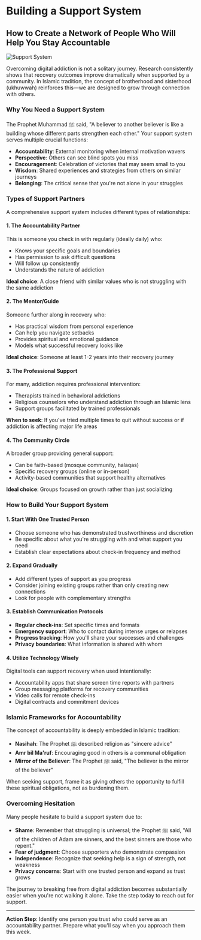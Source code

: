 # Building a Support System

## How to Create a Network of People Who Will Help You Stay Accountable

![Support System](/public/images/resources/support-system.png)

Overcoming digital addiction is not a solitary journey. Research consistently shows that recovery outcomes improve dramatically when supported by a community. In Islamic tradition, the concept of brotherhood and sisterhood (ukhuwwah) reinforces this—we are designed to grow through connection with others.

### Why You Need a Support System

The Prophet Muhammad ﷺ said, "A believer to another believer is like a building whose different parts strengthen each other." Your support system serves multiple crucial functions:

- **Accountability**: External monitoring when internal motivation wavers
- **Perspective**: Others can see blind spots you miss
- **Encouragement**: Celebration of victories that may seem small to you
- **Wisdom**: Shared experiences and strategies from others on similar journeys
- **Belonging**: The critical sense that you're not alone in your struggles

### Types of Support Partners

A comprehensive support system includes different types of relationships:

#### 1. The Accountability Partner

This is someone you check in with regularly (ideally daily) who:
- Knows your specific goals and boundaries
- Has permission to ask difficult questions
- Will follow up consistently
- Understands the nature of addiction

**Ideal choice**: A close friend with similar values who is not struggling with the same addiction

#### 2. The Mentor/Guide

Someone further along in recovery who:
- Has practical wisdom from personal experience
- Can help you navigate setbacks
- Provides spiritual and emotional guidance
- Models what successful recovery looks like

**Ideal choice**: Someone at least 1-2 years into their recovery journey

#### 3. The Professional Support

For many, addiction requires professional intervention:
- Therapists trained in behavioral addictions
- Religious counselors who understand addiction through an Islamic lens
- Support groups facilitated by trained professionals

**When to seek**: If you've tried multiple times to quit without success or if addiction is affecting major life areas

#### 4. The Community Circle

A broader group providing general support:
- Can be faith-based (mosque community, halaqas)
- Specific recovery groups (online or in-person)
- Activity-based communities that support healthy alternatives

**Ideal choice**: Groups focused on growth rather than just socializing

### How to Build Your Support System

#### 1. Start With One Trusted Person

- Choose someone who has demonstrated trustworthiness and discretion
- Be specific about what you're struggling with and what support you need
- Establish clear expectations about check-in frequency and method

#### 2. Expand Gradually

- Add different types of support as you progress
- Consider joining existing groups rather than only creating new connections
- Look for people with complementary strengths

#### 3. Establish Communication Protocols

- **Regular check-ins**: Set specific times and formats
- **Emergency support**: Who to contact during intense urges or relapses
- **Progress tracking**: How you'll share your successes and challenges
- **Privacy boundaries**: What information is shared with whom

#### 4. Utilize Technology Wisely

Digital tools can support recovery when used intentionally:
- Accountability apps that share screen time reports with partners
- Group messaging platforms for recovery communities
- Video calls for remote check-ins
- Digital contracts and commitment devices

### Islamic Frameworks for Accountability

The concept of accountability is deeply embedded in Islamic tradition:

- **Nasihah**: The Prophet ﷺ described religion as "sincere advice"
- **Amr bil Ma'ruf**: Encouraging good in others is a communal obligation
- **Mirror of the Believer**: The Prophet ﷺ said, "The believer is the mirror of the believer"

When seeking support, frame it as giving others the opportunity to fulfill these spiritual obligations, not as burdening them.

### Overcoming Hesitation

Many people hesitate to build a support system due to:

- **Shame**: Remember that struggling is universal; the Prophet ﷺ said, "All of the children of Adam are sinners, and the best sinners are those who repent."
- **Fear of judgment**: Choose supporters who demonstrate compassion
- **Independence**: Recognize that seeking help is a sign of strength, not weakness
- **Privacy concerns**: Start with one trusted person and expand as trust grows

The journey to breaking free from digital addiction becomes substantially easier when you're not walking it alone. Take the step today to reach out for support.

---

**Action Step**: Identify one person you trust who could serve as an accountability partner. Prepare what you'll say when you approach them this week. 